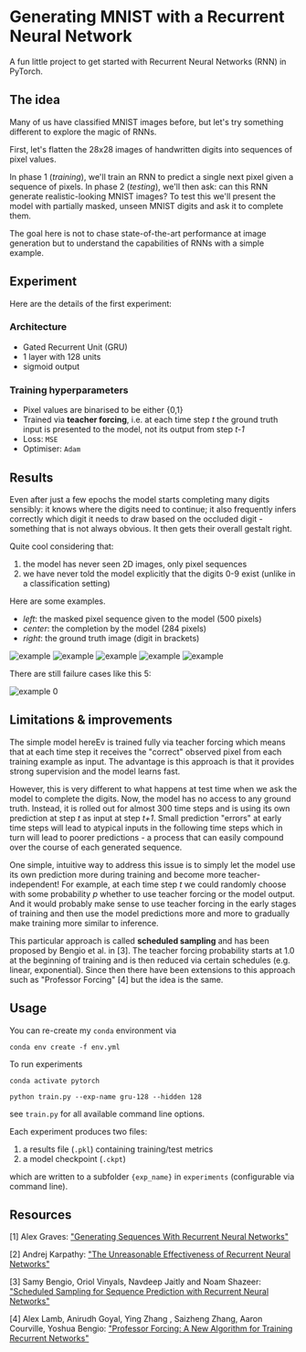 # Generating MNIST with a Recurrent Neural Network

A fun little project to get started with Recurrent Neural Networks (RNN) in PyTorch.

## The idea

Many of us have classified MNIST images before, but let's try something different to explore the magic of RNNs.

First, let's flatten the 28x28 images of handwritten digits into sequences of pixel values.

In phase 1 (*training*), we'll train an RNN to predict 
a single next pixel given a sequence of pixels. In phase 2 (*testing*), we'll then ask: can this RNN generate realistic-looking
MNIST images? To test this we'll present the model with partially masked, unseen MNIST digits
and ask it to complete them.

The goal here is not to chase state-of-the-art performance at image generation but
to understand the capabilities of RNNs with a simple example.

## Experiment

Here are the details of the first experiment:

### Architecture 

* Gated Recurrent Unit (GRU)
* 1 layer with 128 units
* sigmoid output

### Training hyperparameters

* Pixel values are binarised to be either {0,1}
* Trained via **teacher forcing**, i.e. at each time step *t* the ground truth input is presented to the model, not its output from step *t-1*
* Loss: `MSE`
* Optimiser: `Adam`

## Results

Even after just a few epochs the model starts completing many digits sensibly:
it knows where the digits need to continue; it also frequently infers correctly
which digit it needs to draw based on the occluded digit - something that is not always obvious.
It then gets their overall gestalt right. 

Quite cool considering that:
1. the model has never seen 2D images, only pixel sequences
2. we have never told the model explicitly that the digits 0-9 exist (unlike in a classification setting)

Here are some examples. 

* *left*: the masked pixel sequence given to the model (500 pixels)
* *center*: the completion by the model (284 pixels)
* *right*: the ground truth image (digit in brackets)

![example](plots/examples/8-3705.gif)
![example](plots/examples/0-3217.gif)
![example](plots/examples/3-4944.gif)
![example](plots/examples/6-2985.gif)
![example](plots/examples/9-0643.gif)

There are still failure cases like this 5:

![example 0](plots/examples/5-3884.gif)

## Limitations & improvements

The simple model hereEv is trained fully via teacher forcing which means that at each time step it receives the "correct" observed
pixel from each training example as input. 
The advantage is this approach is that it provides strong supervision and the model learns fast.

However, this is very different to what happens at test time when we ask the model to complete the digits. 
Now, the model has no access to any ground truth. Instead, it is rolled out for almost 300 time steps and is using its own 
prediction at step *t* as input at step *t+1*. Small prediction "errors" at early time steps will lead to atypical inputs 
in the following time steps which in turn will lead to poorer predictions - a process that can easily compound over the 
course of each generated sequence.

One simple, intuitive way to address this issue is to simply let the model use its own prediction more during training
and become more teacher-independent!
For example, at each time step *t* we could randomly choose with some probability *p* whether to
use teacher forcing or the model output. And it would probably make sense to use teacher forcing in the early stages
of training and then use the model predictions more and more to gradually make training more
similar to inference.

This particular approach is called **scheduled sampling** and has been proposed by Bengio et al. in [3]. The teacher forcing 
probability starts at 1.0 at the beginning of training and is then reduced via certain schedules (e.g. linear, exponential).
Since then there have been extensions to this approach such as "Professor Forcing" [4] but the idea is the same.

## Usage

You can re-create my `conda` environment via

```shell
conda env create -f env.yml
```

To run experiments


```shell
conda activate pytorch

python train.py --exp-name gru-128 --hidden 128
```
see `train.py` for all available command line options.

Each experiment produces two files: 
1. a results file (`.pkl`) containing training/test metrics
2. a model checkpoint (`.ckpt`) 

which are written to a subfolder `{exp_name}` in `experiments` (configurable via command line).

## Resources

[1] Alex Graves: ["Generating Sequences With Recurrent Neural Networks"](https://arxiv.org/pdf/1308.0850)

[2] Andrej Karpathy: ["The Unreasonable Effectiveness of Recurrent Neural Networks"](https://karpathy.github.io/2015/05/21/rnn-effectiveness/)

[3] Samy Bengio, Oriol Vinyals, Navdeep Jaitly and Noam Shazeer: ["Scheduled Sampling for Sequence Prediction with
Recurrent Neural Networks"](https://arxiv.org/pdf/1506.03099)

[4] Alex Lamb, Anirudh Goyal, Ying Zhang , Saizheng Zhang, Aaron Courville, Yoshua Bengio: ["Professor Forcing: A New Algorithm for Training
Recurrent Networks"](https://arxiv.org/pdf/1610.09038)